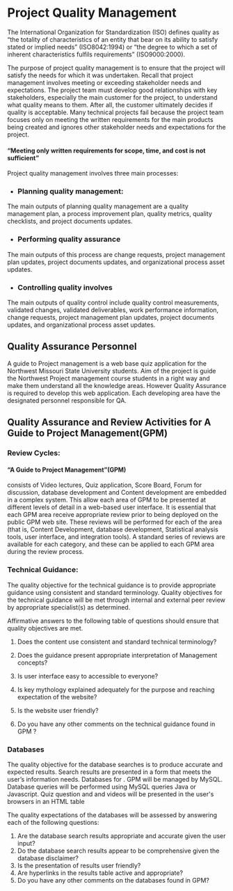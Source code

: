 # Project Quality Management

<p>The International Organization for Standardization (ISO) defines quality as “the totality of characteristics of an entity that bear on its ability to satisfy stated or implied needs” (ISO8042:1994) or “the degree to which a set of inherent characteristics fulfils requirements” (ISO9000:2000).</p>

<p>The purpose of project quality management is to ensure that the project will satisfy the needs for which it was undertaken. Recall that project management involves meeting or exceeding stakeholder needs and expectations. The project team must develop good relationships with key stakeholders, especially the main customer for the project, to understand what quality means to them. After all, the customer ultimately decides if quality is acceptable. Many technical projects fail because the project team focuses only on meeting the written requirements for the main products being created and ignores other stakeholder needs and expectations for the project.</p>

<h4>  “Meeting only written requirements for scope, time, and cost is not sufficient”</h4>

<p>Project quality management involves three main processes:</p>

-  <h3>Planning quality management: </h3>


The main outputs of planning quality management are a quality management plan, a process improvement plan, quality metrics, quality checklists, and project documents updates.

-  <h3>Performing quality assurance</h3>


The main outputs of this process are change requests, project management plan updates, project documents updates, and organizational process asset updates.

-  <h3>Controlling quality involves</h3>


<p> The main outputs of quality control include quality control measurements, validated changes, validated deliverables, work performance information, change requests, project management
plan updates, project documents updates, and organizational process asset updates.</p>

<h2>Quality Assurance Personnel</h2>

<p>A guide to Project management is a web base quiz application for the Northwest Missouri State University students. Aim of the project is guide the Northwest Project management course students in a right way and make them understand all the knowledge areas. However Quality Assurance is required to develop this web application. Each developing area have the designated personnel responsible for QA.</p>

<h2>Quality Assurance and Review Activities for A Guide to Project Management(GPM)</h2>

<h3>Review Cycles:</h3>

<p><h4>“A Guide to Project Management”(GPM)</h4>  consists of Video lectures, Quiz application,  Score Board, Forum for discussion, database development and Content development  are embedded in a complex system. This allow each area of GPM to be presented at different levels of detail in a web-based user interface. It is essential that each GPM area receive appropriate review prior to being deployed on the public GPM web site. These reviews will be performed for each of the area (that is, Content Development, database development, Statistical analysis tools, user interface, and integration tools). A standard series of reviews are available for each category, and these can be applied to each GPM area during the review process.</p>

<h3>Technical Guidance:</h3>

<p>The quality objective for the technical guidance is to provide appropriate guidance using consistent and standard terminology. Quality objectives for the technical guidance will be met through internal and external peer review by appropriate specialist(s) as determined.</p>

<p>Affirmative answers to the following table of questions should ensure that quality objectives are met.</p>

1.  Does the content use consistent and standard technical terminology?

1.  Does the guidance present appropriate interpretation of Management concepts?

1.  Is user interface easy to accessible to everyone?

1.  Is key mythology explained adequately for the purpose and reaching expectation of the website?

1.  Is the website user friendly?

1.  Do you have any other comments on the technical guidance found in GPM ?

<h3>Databases</h3>

<p>The quality objective for the database searches is to produce accurate and expected results. Search results are presented in a form that meets the user’s information needs. Databases for . GPM will be managed by MySQL. Database queries will be performed using MySQL queries Java or Javascript. Quiz question and and videos will be presented in the user's browsers in an HTML table</p>

<p>The quality expectations of the databases will be assessed by answering each of the following questions:</p>

1.  Are the database search results appropriate and accurate given the user input?
1.  Do the database search results appear to be comprehensive given the database disclaimer?
1.  Is the presentation of results user friendly?
1.  Are hyperlinks in the results table active and appropriate?
1.  Do you have any other comments on the databases found in GPM?




